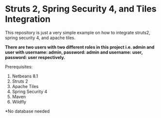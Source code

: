 # Struts 2, Spring Security 4, and Tiles Integration

This repository is just a very simple example on how to integrate struts2, spring security 4, and apache tiles.

<b> There are two users with two different roles in this project i.e. admin and user with username: admin, password: admin and username: user, password: user respectively. </b>

Prerequisites:
1. Netbeans 8.1
2. Struts 2
3. Apache Tiles
4. Spring Security 4
5. Maven
6. Wildfly

*No database needed
